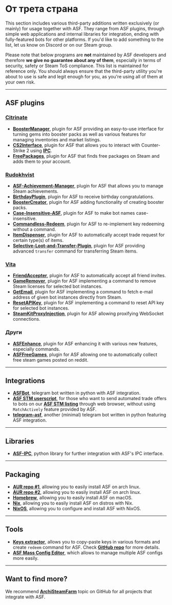 # От трета страна

This section includes various third-party additions written exclusively (or mainly) for usage together with ASF. They range from ASF plugins, through simple web applications and internal libraries for integration, ending with fully-featured bots for other platforms. If you'd like to add something to the list, let us know on Discord or on our Steam group.

Please note that below programs are **not** maintained by ASF developers and therefore **we give no guarantee about any of them**, especially in terms of security, safety or Steam ToS compliance. This list is maintained for reference only. You should always ensure that the third-party utility you're about to use is safe and legit enough for you, as you're using all of them at your own risk.

---

## ASF plugins

### **[Citrinate](https://github.com/Citrinate)**

- **[BoosterManager](https://github.com/Citrinate/BoosterManager)**, plugin for ASF providing an easy-to-use interface for turning gems into booster packs as well as various features for managing inventories and market listings.
- **[CS2Interface](https://github.com/Citrinate/CS2Interface)**, plugin for ASF that allows you to interact with Counter-Strike 2 using **[IPC](https://github.com/JustArchiNET/ArchiSteamFarm/wiki/IPC)**.
- **[FreePackages](https://github.com/Citrinate/FreePackages)**, plugin for ASF that finds free packages on Steam and adds them to your account.

### **[Rudokhvist](https://github.com/Rudokhvist)**

- **[ASF-Achievement-Manager](https://github.com/Rudokhvist/ASF-Achievement-Manager)**, plugin for ASF that allows you to manage Steam achievements.
- **[BirthdayPlugin](https://github.com/Rudokhvist/BirthdayPlugin)**, plugin for ASF to receive birthday congratulations.
- **[BoosterCreator](https://github.com/Rudokhvist/BoosterCreator)**, plugin for ASF adding functionality of creating booster packs.
- **[Case-Insensitive-ASF](https://github.com/Rudokhvist/Case-Insensitive-ASF)**, plugin for ASF to make bot names case-insensitive.
- **[Commandless-Redeem](https://github.com/Rudokhvist/Commandless-Redeem)**, plugin for ASF to re-implement key redeeming without a command.
- **[ItemDispenser](https://github.com/Rudokhvist/ItemDispenser)**, plugin for ASF to automatically accept trade request for certain type(s) of items.
- **[Selective-Loot-and-Transfer-Plugin](https://github.com/Rudokhvist/Selective-Loot-and-Transfer-Plugin)**, plugin for ASF providing advanced `transfer` command for transferring Steam items.

### **[Vita](https://github.com/ezhevita)**

- **[FriendAccepter](https://github.com/ezhevita/FriendAccepter)**, plugin for ASF to automatically accept all friend invites.
- **[GameRemover](https://github.com/ezhevita/GameRemover)**, plugin for ASF implementing a command to remove Steam licenses for selected bot instances.
- **[GetEmail](https://github.com/ezhevita/GetEmail)**, plugin for ASF implementing a command to fetch e-mail address of given bot instances directly from Steam.
- **[ResetAPIKey](https://github.com/ezhevita/ResetAPIKey)**, plugin for ASF implementing a command to reset API key for selected bot instances.
- **[SteamKitProxyInjection](https://github.com/ezhevita/SteamKitProxyInjection)**, plugin for ASF allowing proxifying WebSocket connections.

### Други

- **[ASFEnhance](https://github.com/chr233/ASFEnhance)**, plugin for ASF enhancing it with various new features, especially commands.
- **[ASFFreeGames](https://github.com/maxisoft/ASFFreeGames)**, plugin for ASF allowing one to automatically collect free steam games posted on reddit.

---

## Integrations

- **[ASFBot](https://github.com/dmcallejo/ASFBot)**, telegram bot written in python with ASF integration.
- **[ASF STM userscript](https://greasyfork.org/en/scripts/404754-asf-stm)**, for those who want to send automated trade offers to bots on our **[ASF STM listing](https://github.com/JustArchiNET/ArchiSteamFarm/wiki/ItemsMatcherPlugin#publiclisting)** through web browser, without using `MatchActively` feature provided by ASF.
- **[telegram-asf](https://github.com/deluxghost/telegram-asf)**, another (minimal) telegram bot written in python featuring ASF integration.

---

## Libraries

- **[ASF-IPC](https://github.com/deluxghost/ASF_IPC)**, python library for further integration with ASF's IPC interface.

---

## Packaging

- **[AUR repo #1](https://aur.archlinux.org/packages/asf)**, allowing you to easily install ASF on arch linux.
- **[AUR repo #2](https://aur.archlinux.org/packages/archisteamfarm-bin)**, allowing you to easily install ASF on arch linux.
- **[Homebrew](https://formulae.brew.sh/formula/archi-steam-farm)**, allowing you to easily install ASF on macOS.
- **[Nix](https://search.nixos.org/packages?channel=unstable&show=ArchiSteamFarm&from=0&size=50&sort=relevance&type=packages&query=ArchiSteamFarm)**, allowing you to easily install ASF on distros with Nix.
- **[NixOS](https://search.nixos.org/options?channel=unstable&from=0&size=50&sort=relevance&type=packages&query=ArchiSteamFarm)**, allowing you to configure and install ASF with NixOS.

---

## Tools

- **[Keys extractor](https://umaim.github.io/SKE)**, allows you to copy-paste keys in various formats and create `redeem` command for ASF. Check **[GitHub repo](https://github.com/PixvIO/SKE)** for more details.
- **[ASF Mass Config Editor](https://github.com/genesix-eu/ASF_MCE)**, which allows to manage multiple ASF configs more easily.

---

## Want to find more?

We recommend **[ArchiSteamFarm](https://github.com/topics/archisteamfarm)** topic on GitHub for all projects that integrate with ASF.